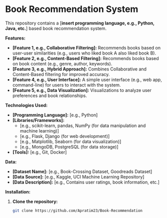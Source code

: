 # Book Recommendation System

This repository contains a [**insert programming language, e.g., Python, Java, etc.**] based book recommendation system. 

**Features:**

* **[Feature 1, e.g., Collaborative Filtering]:** Recommends books based on user-user similarities (e.g., users who liked book A also liked book B).
* **[Feature 2, e.g., Content-Based Filtering]:** Recommends books based on book content (e.g., genre, author, keywords).
* **[Feature 3, e.g., Hybrid Approach]:** Combines Collaborative and Content-Based filtering for improved accuracy.
* **[Feature 4, e.g., User Interface]:** A simple user interface (e.g., web app, command-line) for users to interact with the system.
* **[Feature 5, e.g., Data Visualization]:** Visualizations to analyze user preferences and book relationships.

**Technologies Used:**

* **[Programming Language]:** [e.g., Python]
* **[Libraries/Frameworks]:** 
    * [e.g., scikit-learn, pandas, NumPy (for data manipulation and machine learning)]
    * [e.g., Flask, Django (for web development)]
    * [e.g., Matplotlib, Seaborn (for data visualization)]
    * [e.g., MongoDB, PostgreSQL (for data storage)]
* **[Tools]:** [e.g., Git, Docker]

**Data:**

* **[Dataset Name]:** [e.g., Book-Crossing Dataset, Goodreads Dataset]
* **[Data Source]:** [e.g., Kaggle, UCI Machine Learning Repository]
* **[Data Description]:** [e.g., Contains user ratings, book information, etc.]

**Installation:**

1. **Clone the repository:**
   ```bash
   git clone https://github.com/Apratim23/Book-Recommendation
